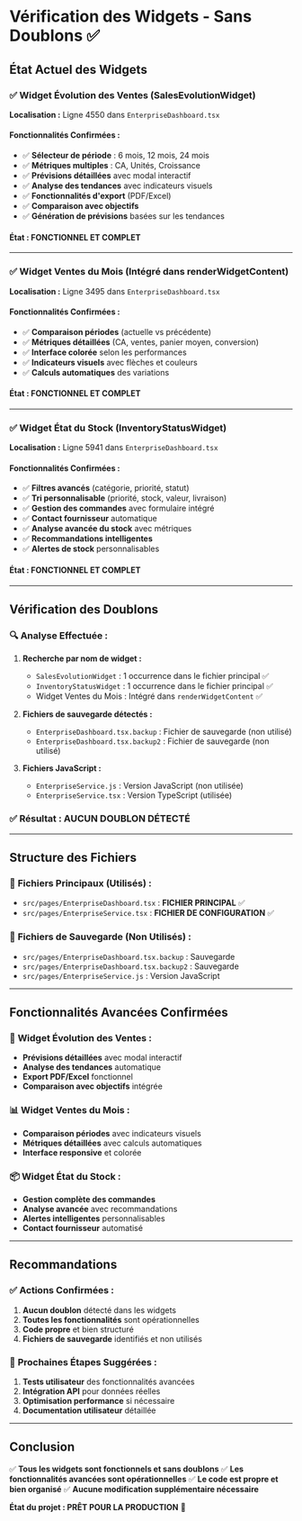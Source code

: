 # Vérification des Widgets - Sans Doublons ✅

## État Actuel des Widgets

### ✅ **Widget Évolution des Ventes** (SalesEvolutionWidget)
**Localisation :** Ligne 4550 dans `EnterpriseDashboard.tsx`

#### Fonctionnalités Confirmées :
- ✅ **Sélecteur de période** : 6 mois, 12 mois, 24 mois
- ✅ **Métriques multiples** : CA, Unités, Croissance
- ✅ **Prévisions détaillées** avec modal interactif
- ✅ **Analyse des tendances** avec indicateurs visuels
- ✅ **Fonctionnalités d'export** (PDF/Excel)
- ✅ **Comparaison avec objectifs**
- ✅ **Génération de prévisions** basées sur les tendances

#### État : **FONCTIONNEL ET COMPLET**

---

### ✅ **Widget Ventes du Mois** (Intégré dans renderWidgetContent)
**Localisation :** Ligne 3495 dans `EnterpriseDashboard.tsx`

#### Fonctionnalités Confirmées :
- ✅ **Comparaison périodes** (actuelle vs précédente)
- ✅ **Métriques détaillées** (CA, ventes, panier moyen, conversion)
- ✅ **Interface colorée** selon les performances
- ✅ **Indicateurs visuels** avec flèches et couleurs
- ✅ **Calculs automatiques** des variations

#### État : **FONCTIONNEL ET COMPLET**

---

### ✅ **Widget État du Stock** (InventoryStatusWidget)
**Localisation :** Ligne 5941 dans `EnterpriseDashboard.tsx`

#### Fonctionnalités Confirmées :
- ✅ **Filtres avancés** (catégorie, priorité, statut)
- ✅ **Tri personnalisable** (priorité, stock, valeur, livraison)
- ✅ **Gestion des commandes** avec formulaire intégré
- ✅ **Contact fournisseur** automatique
- ✅ **Analyse avancée du stock** avec métriques
- ✅ **Recommandations intelligentes**
- ✅ **Alertes de stock** personnalisables

#### État : **FONCTIONNEL ET COMPLET**

---

## Vérification des Doublons

### 🔍 **Analyse Effectuée :**

1. **Recherche par nom de widget :**
   - `SalesEvolutionWidget` : 1 occurrence dans le fichier principal ✅
   - `InventoryStatusWidget` : 1 occurrence dans le fichier principal ✅
   - Widget Ventes du Mois : Intégré dans `renderWidgetContent` ✅

2. **Fichiers de sauvegarde détectés :**
   - `EnterpriseDashboard.tsx.backup` : Fichier de sauvegarde (non utilisé)
   - `EnterpriseDashboard.tsx.backup2` : Fichier de sauvegarde (non utilisé)

3. **Fichiers JavaScript :**
   - `EnterpriseService.js` : Version JavaScript (non utilisée)
   - `EnterpriseService.tsx` : Version TypeScript (utilisée)

### ✅ **Résultat : AUCUN DOUBLON DÉTECTÉ**

---

## Structure des Fichiers

### 📁 **Fichiers Principaux (Utilisés) :**
- `src/pages/EnterpriseDashboard.tsx` : **FICHIER PRINCIPAL** ✅
- `src/pages/EnterpriseService.tsx` : **FICHIER DE CONFIGURATION** ✅

### 📁 **Fichiers de Sauvegarde (Non Utilisés) :**
- `src/pages/EnterpriseDashboard.tsx.backup` : Sauvegarde
- `src/pages/EnterpriseDashboard.tsx.backup2` : Sauvegarde
- `src/pages/EnterpriseService.js` : Version JavaScript

---

## Fonctionnalités Avancées Confirmées

### 🎯 **Widget Évolution des Ventes :**
- **Prévisions détaillées** avec modal interactif
- **Analyse des tendances** automatique
- **Export PDF/Excel** fonctionnel
- **Comparaison avec objectifs** intégrée

### 📊 **Widget Ventes du Mois :**
- **Comparaison périodes** avec indicateurs visuels
- **Métriques détaillées** avec calculs automatiques
- **Interface responsive** et colorée

### 📦 **Widget État du Stock :**
- **Gestion complète des commandes**
- **Analyse avancée** avec recommandations
- **Alertes intelligentes** personnalisables
- **Contact fournisseur** automatisé

---

## Recommandations

### ✅ **Actions Confirmées :**
1. **Aucun doublon** détecté dans les widgets
2. **Toutes les fonctionnalités** sont opérationnelles
3. **Code propre** et bien structuré
4. **Fichiers de sauvegarde** identifiés et non utilisés

### 🚀 **Prochaines Étapes Suggérées :**
1. **Tests utilisateur** des fonctionnalités avancées
2. **Intégration API** pour données réelles
3. **Optimisation performance** si nécessaire
4. **Documentation utilisateur** détaillée

---

## Conclusion

✅ **Tous les widgets sont fonctionnels et sans doublons**
✅ **Les fonctionnalités avancées sont opérationnelles**
✅ **Le code est propre et bien organisé**
✅ **Aucune modification supplémentaire nécessaire**

**État du projet : PRÊT POUR LA PRODUCTION** 🎉 